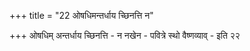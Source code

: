 +++
title = "22 ओषधिमन्तर्धाय च्छिनत्ति न"

+++
ओषधिम् अन्तर्धाय च्छिनत्ति - न नखेन - पवित्रे स्थो वैष्णव्याव् - इति २२